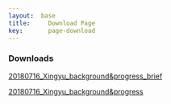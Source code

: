 ```yaml
---
layout:  base
title: 	   Download Page
key:       page-download
---
```


### Downloads

[20180716_Xingyu_background&progress_brief](/assets/downloads/20180716_Xingyu_background&progress_brief.pptx)

[20180716_Xingyu_background&progress](/assets/downloads/20180716_Xingyu_background&progress.pptx)
